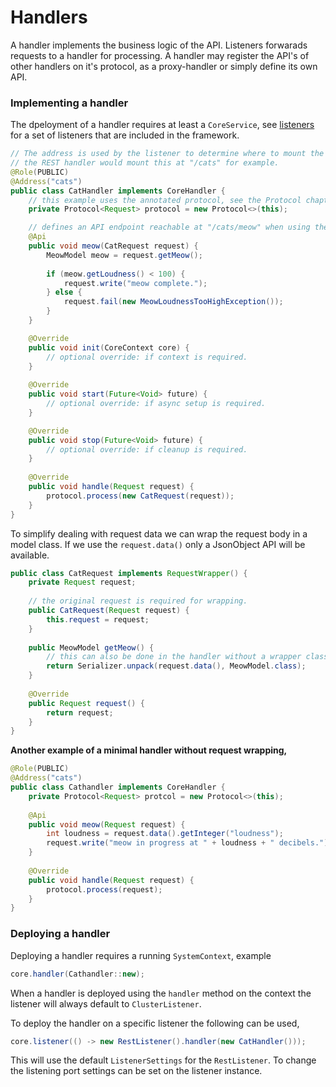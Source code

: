 # Handlers

A handler implements the business logic of the API. Listeners forwarads requests to a handler for processing. A 
handler may register the API's of other handlers on it's protocol, as a proxy-handler or simply define its own API.

### Implementing a handler
The dpeloyment of a handler requires at least a `CoreService`, see [listeners](listeners) for a set of listeners that
are included in the framework.

```java
// The address is used by the listener to determine where to mount the handler.
// the REST handler would mount this at "/cats" for example.
@Role(PUBLIC)
@Address("cats")
public class CatHandler implements CoreHandler {
    // this example uses the annotated protocol, see the Protocol chapter for more.
    private Protocol<Request> protocol = new Protocol<>(this);

    // defines an API endpoint reachable at "/cats/meow" when using the RestListener.
    @Api
    public void meow(CatRequest request) {
        MeowModel meow = request.getMeow();
        
        if (meow.getLoudness() < 100) {
            request.write("meow complete.");
        } else {
            request.fail(new MeowLoudnessTooHighException());
        }
    }

    @Override
    public void init(CoreContext core) {
        // optional override: if context is required.    
    }
    
    @Override
    public void start(Future<Void> future) {
        // optional override: if async setup is required.    
    }

    @Override
    public void stop(Future<Void> future) {
        // optional override: if cleanup is required.    
    }
    
    @Override
    public void handle(Request request) {
        protocol.process(new CatRequest(request));
    }
}
```

To simplify dealing with request data we can wrap the request body in a model class. If we use
the `request.data()` only a JsonObject API will be available.

```java
public class CatRequest implements RequestWrapper() {
    private Request request;
    
    // the original request is required for wrapping.
    public CatRequest(Request request) {
        this.request = request;
    }
    
    public MeowModel getMeow() {
        // this can also be done in the handler without a wrapper class.
        return Serializer.unpack(request.data(), MeowModel.class);    
    }
    
    @Override
    public Request request() {
        return request;
    }
}
```

**Another example of a minimal handler without request wrapping,**
```java
@Role(PUBLIC)
@Address("cats")
public class Cathandler implements CoreHandler {
    private Protocol<Request> protcol = new Protocol<>(this);
    
    @Api
    public void meow(Request request) {
        int loudness = request.data().getInteger("loudness");
        request.write("meow in progress at " + loudness + " decibels.");
    }
    
    @Override
    public void handle(Request request) {
        protocol.process(request);
    }
}
```

### Deploying a handler
Deploying a handler requires a running `SystemContext`, example
```java
core.handler(Cathandler::new);
```

When a handler is deployed using the `handler` method on the context the listener will always default to `ClusterListener`.

To deploy the handler on a specific listener the following can be used,

```java
core.listener(() -> new RestListener().handler(new CatHandler()));
```

This will use the default `ListenerSettings` for the `RestListener`. To change the listening port
settings can be set on the listener instance.